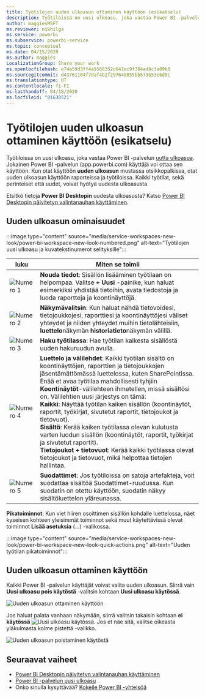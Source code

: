 ```yaml
---
title: Työtilojen uuden ulkoasun ottaminen käyttöön (esikatselu)
description: Työtiloissa on uusi ulkoasu, joka vastaa Power BI -palvelun uutta ulkoasua.
author: maggiesMSFT
ms.reviewer: nikhilga
ms.service: powerbi
ms.subservice: powerbi-service
ms.topic: conceptual
ms.date: 04/15/2020
ms.author: maggies
LocalizationGroup: Share your work
ms.openlocfilehash: e74a59d3ff4a5568352c647ec9f384ad8c3a09b8
ms.sourcegitcommit: d43761104f7daf4b2f297648855bb573b53e6d8c
ms.translationtype: HT
ms.contentlocale: fi-FI
ms.lasthandoff: 04/18/2020
ms.locfileid: "81638521"
---
```

# <a name="opt-in-to-the-workspace-new-look-preview"></a>Työtilojen uuden ulkoasun ottaminen käyttöön (esikatselu)

Työtiloissa on uusi ulkoasu, joka vastaa Power BI -palvelun [uutta ulkoasua](../service-new-look.md). Jokainen Power BI -palvelun (app.powerbi.com) käyttäjä voi ottaa sen käyttöön. Kun otat käyttöön **uuden ulkoasun** mustassa otsikkopalkissa, otat uuden ulkoasun käyttöön raporteissa ja työtiloissa. Kaikki työtilat, sekä perinteiset että uudet, voivat hyötyä uudesta ulkoasusta.

Etsitkö tietoja **Power BI Desktopin** uudesta ulkoasusta? Katso [Power BI Desktopin päivitetyn valintanauhan käyttäminen](../desktop-ribbon.md).

## <a name="features-of-the-new-look"></a>Uuden ulkoasun ominaisuudet

:::image type="content" source="media/service-workspaces-new-look/power-bi-workspace-new-look-numbered.png" alt-text="Työtilojen uusi ulkoasu ja kuvatekstinumerot selityksille":::

|luku  |Miten se toimii |
|---------|---------|
|  ![Numero 1](media/service-workspaces-new-look/circle-one.png)  | **Nouda tiedot**: Sisällön lisääminen työtilaan on helpompaa. Valitse **+ Uusi** -painike, kun haluat esimerkiksi yhdistää tietoihin, avata tiedostoja ja luoda raportteja ja koontinäyttöjä.  |
| ![Numero 2](media/service-workspaces-new-look/circle-two.png)  | **Näkymävalitsin**: Kun haluat nähdä tietovoidesi, tietojoukkojesi, raporttiesi ja koontinäyttöjesi väliset yhteydet ja niiden yhteydet muihin tietolähteisiin, **luettelo**näkymän **historiatieto**näkymän välillä. |
| ![Numero 3](media/service-workspaces-new-look/circle-three.png) | **Haku työtilassa**: Hae työtilan kaikesta sisällöstä uuden hakuruudun avulla.  |
| ![Numero 4](media/service-workspaces-new-look/circle-four.png)  | **Luettelo ja välilehdet**: Kaikki työtilan sisältö on koontinäyttöjen, raporttien ja tietojoukkojen jäsentämättömässä luettelossa, kuten SharePointissa. Enää et avaa työtilaa mahdollisesti tyhjiin **Koontinäytöt**-välilehteen ihmetellen, missä sisältösi on. Välilehtien uusi järjestys on tämä: <br>**Kaikki**: Näyttää työtilan kaiken sisällön (koontinäytöt, raportit, työkirjat, sivutetut raportit, tietojoukot ja tietovuot). <br>**Sisältö**: Kerää kaiken työtilassa olevan kulutusta varten luodun sisällön (koontinäytöt, raportit, työkirjat ja sivutetut raportit). <br>**Tietojoukot + tietovuot**: Kerää kaikki työtilassa olevat tietojoukot ja tietovuot, mikä helpottaa tietojen hallintaa. |
| ![Numero 5](media/service-workspaces-new-look/circle-five.png) | **Suodattimet**: Jos työtiloissa on satoja artefakteja, voit suodattaa sisältöä Suodattimet-ruudussa. Kun suodatin on otettu käyttöön, suodatin näkyy sisältöluettelon yläreunassa. |

**Pikatoiminnot**: Kun viet hiiren osoittimen sisällön kohdalle luettelossa, näet kyseisen kohteen yleisimmät toiminnot sekä muut käytettävissä olevat toiminnot **Lisää asetuksia** (...) -valikossa.

:::image type="content" source="media/service-workspaces-new-look/power-bi-workspace-new-look-quick-actions.png" alt-text="Uuden työtilan pikatoiminnot":::

## <a name="opt-in-to-the-new-look"></a>Uuden ulkoasun ottaminen käyttöön

Kaikki Power BI -palvelun käyttäjät voivat valita uuden ulkoasun. Siirrä vain **Uusi ulkoasu pois käytöstä** -valitsin kohtaan **Uusi ulkoasu käytössä**.

![Uuden ulkoasun ottaminen käyttöön](media/service-workspaces-new-look/power-bi-new-look-off.png)

Jos haluat palata vanhaan näkymään, siirrä valitsin takaisin kohtaan **ei käytössä** ![Uusi ulkoasu käytössä](media/service-workspaces-new-look/power-bi-new-look-toggle-on.png). Jos et näe sitä, valitse oikeasta yläkulmasta kolme pistettä -valikko.

![Uuden ulkoasun poistaminen käytöstä](media/service-workspaces-new-look/power-bi-new-look-on.png)

## <a name="next-steps"></a>Seuraavat vaiheet

- [Power BI Desktopin päivitetyn valintanauhan käyttäminen](../desktop-ribbon.md)
- [Power BI -palvelun uusi ulkoasu](../service-new-look.md)
- Onko sinulla kysyttävää? [Kokeile Power BI -yhteisöä](https://community.powerbi.com/)

